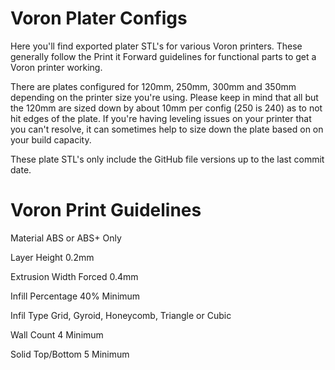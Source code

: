 # Voron Plater Configs
Here you'll find exported plater STL's for various Voron printers. These generally follow the Print it Forward guidelines for functional parts to get a Voron printer working.

There are plates configured for 120mm, 250mm, 300mm and 350mm depending on the printer size you're using. Please keep in mind that all but the 120mm are sized down by about 10mm per config (250 is 240) as to not hit edges of the plate. If you're having leveling issues on your printer that you can't resolve, it can sometimes help to size down the plate based on on your build capacity. 

These plate STL's only include the GitHub file versions up to the last commit date.

# Voron Print Guidelines

Material              ABS or ABS+ Only

Layer Height          0.2mm

Extrusion Width       Forced 0.4mm

Infill Percentage     40% Minimum

Infil Type            Grid, Gyroid, Honeycomb, Triangle or Cubic

Wall Count            4 Minimum

Solid Top/Bottom      5 Minimum
